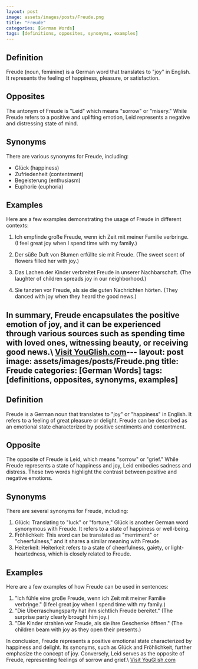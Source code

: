 ```yaml
---
layout: post
image: assets/images/posts/Freude.png
title: "Freude"
categories: [German Words]
tags: [definitions, opposites, synonyms, examples]
---
```


## Definition
Freude (noun, feminine) is a German word that translates to "joy" in English. It represents the feeling of happiness, pleasure, or satisfaction.

## Opposites
The antonym of Freude is "Leid" which means "sorrow" or "misery." While Freude refers to a positive and uplifting emotion, Leid represents a negative and distressing state of mind.

## Synonyms
There are various synonyms for Freude, including:

- Glück (happiness)
- Zufriedenheit (contentment)
- Begeisterung (enthusiasm)
- Euphorie (euphoria)

## Examples
Here are a few examples demonstrating the usage of Freude in different contexts:

1. Ich empfinde große Freude, wenn ich Zeit mit meiner Familie verbringe.
   (I feel great joy when I spend time with my family.)

2. Der süße Duft von Blumen erfüllte sie mit Freude.
   (The sweet scent of flowers filled her with joy.)

3. Das Lachen der Kinder verbreitet Freude in unserer Nachbarschaft.
   (The laughter of children spreads joy in our neighborhood.)

4. Sie tanzten vor Freude, als sie die guten Nachrichten hörten.
   (They danced with joy when they heard the good news.)

In summary, Freude encapsulates the positive emotion of joy, and it can be experienced through various sources such as spending time with loved ones, witnessing beauty, or receiving good news.\ <a id="yg-widget-0" class="youglish-widget" data-query="Freude" data-lang="german" data-components="8412" data-auto-start="0" data-bkg-color="theme_light" data-title="How%20to%20pronounce%20Freude%20in%20German"  rel="nofollow" href="https://youglish.com">Visit YouGlish.com</a><script async src="https://youglish.com/public/emb/widget.js" charset="utf-8"></script>---
layout: post
image: assets/images/posts/Freude.png
title: Freude
categories: [German Words]
tags: [definitions, opposites, synonyms, examples]
---

## Definition

Freude is a German noun that translates to "joy" or "happiness" in English. It refers to a feeling of great pleasure or delight. Freude can be described as an emotional state characterized by positive sentiments and contentment.

## Opposite

The opposite of Freude is Leid, which means "sorrow" or "grief." While Freude represents a state of happiness and joy, Leid embodies sadness and distress. These two words highlight the contrast between positive and negative emotions.

## Synonyms

There are several synonyms for Freude, including:

1. Glück: Translating to "luck" or "fortune," Glück is another German word synonymous with Freude. It refers to a state of happiness or well-being.
2. Fröhlichkeit: This word can be translated as "merriment" or "cheerfulness," and it shares a similar meaning with Freude.
3. Heiterkeit: Heiterkeit refers to a state of cheerfulness, gaiety, or light-heartedness, which is closely related to Freude.

## Examples

Here are a few examples of how Freude can be used in sentences:

1. "Ich fühle eine große Freude, wenn ich Zeit mit meiner Familie verbringe." (I feel great joy when I spend time with my family.)
2. "Die Überraschungsparty hat ihm sichtlich Freude bereitet." (The surprise party clearly brought him joy.)
3. "Die Kinder strahlen vor Freude, als sie ihre Geschenke öffnen." (The children beam with joy as they open their presents.)

In conclusion, Freude represents a positive emotional state characterized by happiness and delight. Its synonyms, such as Glück and Fröhlichkeit, further emphasize the concept of joy. Conversely, Leid serves as the opposite of Freude, representing feelings of sorrow and grief.\ <a id="yg-widget-0" class="youglish-widget" data-query="Freude" data-lang="german" data-components="8412" data-auto-start="0" data-bkg-color="theme_light" data-title="How%20to%20pronounce%20Freude%20in%20German"  rel="nofollow" href="https://youglish.com">Visit YouGlish.com</a><script async src="https://youglish.com/public/emb/widget.js" charset="utf-8"></script>